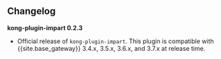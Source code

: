 ## Changelog

**kong-plugin-impart 0.2.3**

* Official release of `kong-plugin-impart`. 
This plugin is compatible with {{site.base_gateway}} 3.4.x, 3.5.x, 3.6.x, and 3.7.x at release time.